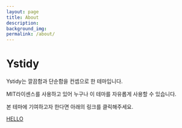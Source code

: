 ```yaml
---
layout: page
title: About
description:
background_img:
permalink: /about/
---
```


# Ystidy
Ystidy는 깔끔함과 단순함을 컨셉으로 한 테마입니다.  

MIT라이센스를 사용하고 있어 누구나 이 테마를 자유롭게 사용할 수 있습니다.

본 테마에 기여하고자 한다면 아래의 링크를 클릭해주세요.

[HELLO](https://github.com/yunseo-h)
